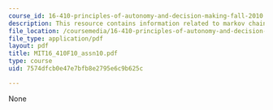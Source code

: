 ```yaml
---
course_id: 16-410-principles-of-autonomy-and-decision-making-fall-2010
description: This resource contains information related to markov chains.
file_location: /coursemedia/16-410-principles-of-autonomy-and-decision-making-fall-2010/7574dfcb0e47e7bfb8e2795e6c9b625c_MIT16_410F10_assn10.pdf
file_type: application/pdf
layout: pdf
title: MIT16_410F10_assn10.pdf
type: course
uid: 7574dfcb0e47e7bfb8e2795e6c9b625c

---
```

None